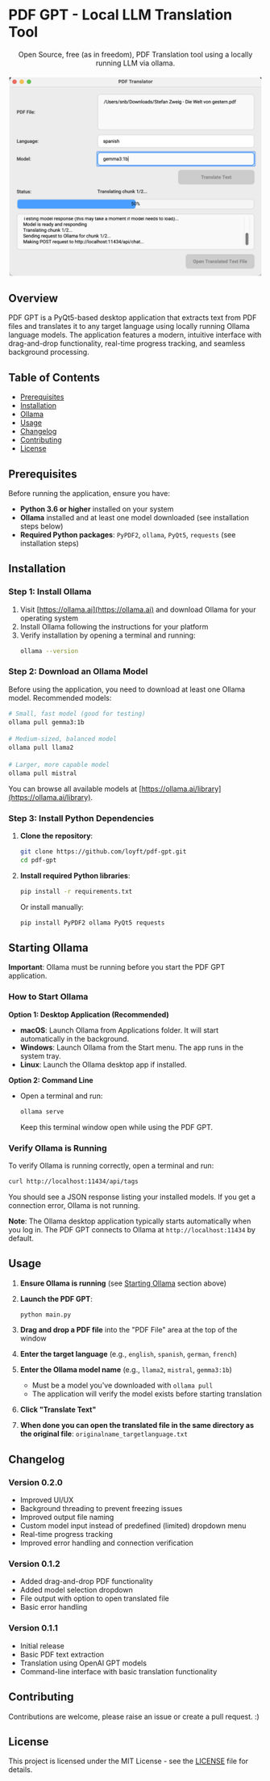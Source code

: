 # PDF GPT - Local LLM Translation Tool

<div align="center" style="margin-bottom: 20px;">
Open Source, free (as in freedom), PDF Translation tool using a locally running LLM via ollama.
</div>

<div align="center">
  <img src="pdf_translate_1.png" alt="PDF GPT Interface" style="max-width: 500px;">
</div>

## Overview

PDF GPT is a PyQt5-based desktop application that extracts text from PDF files and translates it to any target language using locally running Ollama language models. The application features a modern, intuitive interface with drag-and-drop functionality, real-time progress tracking, and seamless background processing.

## Table of Contents

- [Prerequisites](#-prerequisites)
- [Installation](#️-installation)
- [Ollama](#starting-ollama)
- [Usage](#usage)
- [Changelog](#changelog)
- [Contributing](#-contributing)
- [License](#-license)

## Prerequisites

Before running the application, ensure you have:

- **Python 3.6 or higher** installed on your system
- **Ollama** installed and at least one model downloaded (see installation steps below)
- **Required Python packages**: `PyPDF2`, `ollama`, `PyQt5`, `requests` (see installation steps)

## Installation

### Step 1: Install Ollama

1. Visit [https://ollama.ai](https://ollama.ai) and download Ollama for your operating system
2. Install Ollama following the instructions for your platform
3. Verify installation by opening a terminal and running:
   ```bash
   ollama --version
   ```

### Step 2: Download an Ollama Model

Before using the application, you need to download at least one Ollama model. Recommended models:

```bash
# Small, fast model (good for testing)
ollama pull gemma3:1b

# Medium-sized, balanced model
ollama pull llama2

# Larger, more capable model
ollama pull mistral
```

You can browse all available models at [https://ollama.ai/library](https://ollama.ai/library).

### Step 3: Install Python Dependencies

1. **Clone the repository**:
   ```bash
   git clone https://github.com/loyft/pdf-gpt.git
   cd pdf-gpt
   ```

2. **Install required Python libraries**:
   ```bash
   pip install -r requirements.txt
   ```
   
   Or install manually:
   ```bash
   pip install PyPDF2 ollama PyQt5 requests
   ```

## Starting Ollama

**Important**: Ollama must be running before you start the PDF GPT application.

### How to Start Ollama

**Option 1: Desktop Application (Recommended)**
- **macOS**: Launch Ollama from Applications folder. It will start automatically in the background.
- **Windows**: Launch Ollama from the Start menu. The app runs in the system tray.
- **Linux**: Launch the Ollama desktop app if installed.

**Option 2: Command Line**
- Open a terminal and run:
  ```bash
  ollama serve
  ```
  Keep this terminal window open while using the PDF GPT.

### Verify Ollama is Running

To verify Ollama is running correctly, open a terminal and run:

```bash
curl http://localhost:11434/api/tags
```

You should see a JSON response listing your installed models. If you get a connection error, Ollama is not running.

**Note**: The Ollama desktop application typically starts automatically when you log in. The PDF GPT connects to Ollama at `http://localhost:11434` by default.

## Usage


1. **Ensure Ollama is running** (see [Starting Ollama](#-starting-ollama) section above)
2. **Launch the PDF GPT**:
   ```bash
   python main.py
   ```

2. **Drag and drop a PDF file** into the "PDF File" area at the top of the window
3. **Enter the target language** (e.g., `english`, `spanish`, `german`, `french`)
4. **Enter the Ollama model name** (e.g., `llama2`, `mistral`, `gemma3:1b`)
   - Must be a model you've downloaded with `ollama pull`
   - The application will verify the model exists before starting translation
5. **Click "Translate Text"** 
6. **When done you can open the translated file in the same directory as the original file**:
`originalname_targetlanguage.txt`


## Changelog

### Version 0.2.0 
- Improved UI/UX
- Background threading to prevent freezing issues
- Improved output file naming
- Custom model input instead of predefined (limited) dropdown menu
- Real-time progress tracking
- Improved error handling and connection verification

### Version 0.1.2
- Added drag-and-drop PDF functionality
- Added model selection dropdown
- File output with option to open translated file
- Basic error handling

### Version 0.1.1
- Initial release
- Basic PDF text extraction
- Translation using OpenAI GPT models
- Command-line interface with basic translation functionality

## Contributing
Contributions are welcome, please raise an issue or create a pull request. :)


## License

This project is licensed under the MIT License - see the [LICENSE](LICENSE) file for details.

